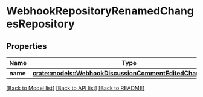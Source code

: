 # WebhookRepositoryRenamedChangesRepository

## Properties

Name | Type | Description | Notes
------------ | ------------- | ------------- | -------------
**name** | [**crate::models::WebhookDiscussionCommentEditedChangesBody**](webhook_discussion_comment_edited_changes_body.md) |  | 

[[Back to Model list]](../README.md#documentation-for-models) [[Back to API list]](../README.md#documentation-for-api-endpoints) [[Back to README]](../README.md)


